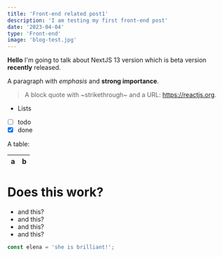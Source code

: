 ```yaml
---
title: 'Front-end related post1'
description: 'I am testing my first front-end post'
date: '2023-04-04'
type: 'Front-end'
image: 'blog-test.jpg'
---
```


**Hello**
I'm going to talk about NextJS 13 version which is beta version **recently** released.

A paragraph with _emphasis_ and **strong importance**.

> A block quote with ~strikethrough~ and a URL: https://reactjs.org.

- Lists
- [ ] todo
- [x] done

A table:

| a   | b   |
| --- | --- |

<h1>Does this work?</h1>
<ul>
	<li>and this?</li>
	<li>and this?</li>
	<li>and this?</li>
	<li>and this?</li>
</ul>

```js
const elena = 'she is brilliant!';
```
